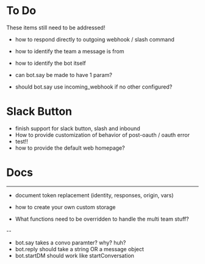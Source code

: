 # To Do

These items still need to be addressed!
* how to respond directly to outgoing webhook / slash command
* how to identify the team a message is from
* how to identify the bot itself

* can bot.say be made to have 1 param?
* should bot.say use incoming_webhook if no other configured?

# Slack Button

* finish support for slack button, slash and inbound
* How to provide customization of behavior of post-oauth / oauth error
* test!!
* how to provide the default web homepage?


# Docs
---
* document token replacement (identity, responses, origin, vars)

* how to create your own custom storage
* What functions need to be overridden to handle the multi team stuff?



--
* bot.say takes a convo paramter? why? huh?
* bot.reply should take a string OR a message object
* bot.startDM should work like startConversation
